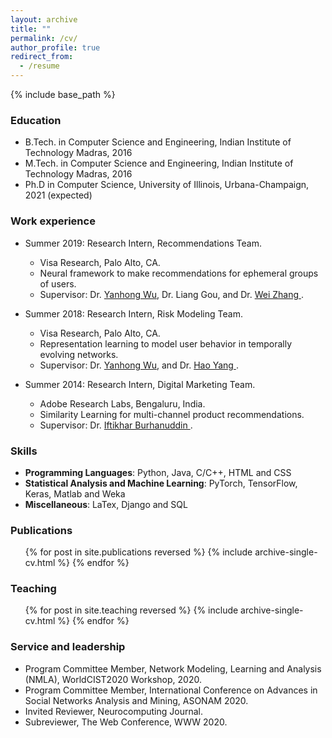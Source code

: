 ```yaml
---
layout: archive
title: ""
permalink: /cv/
author_profile: true
redirect_from:
  - /resume
---
```


{% include base_path %}

### Education

* B.Tech. in Computer Science and Engineering, Indian Institute of Technology Madras, 2016
* M.Tech. in Computer Science and Engineering, Indian Institute of Technology Madras, 2016
* Ph.D in Computer Science, University of Illinois, Urbana-Champaign, 2021 (expected)

### Work experience

* Summer 2019: Research Intern, Recommendations Team.
  * Visa Research, Palo Alto, CA.
  * Neural framework to make recommendations for ephemeral groups of users.
  * Supervisor: Dr. <a href="http://yhwu.me/">Yanhong Wu</a>, Dr. Liang Gou, and Dr. <a href="https://usa.visa.com/about-visa/visa-research/wei-zhang.html" > Wei Zhang </a>.

* Summer 2018: Research Intern, Risk Modeling Team.
  * Visa Research, Palo Alto, CA.
  * Representation learning to model user behavior in temporally evolving networks.
  * Supervisor: Dr. <a href="http://yhwu.me/">Yanhong Wu</a>, and Dr. <a href ="https://usa.visa.com/about-visa/visa-research/hao-yang.html"> Hao Yang </a>.

* Summer 2014: Research Intern, Digital Marketing Team.
  * Adobe Research Labs, Bengaluru, India.
  * Similarity Learning for multi-channel product recommendations.
  * Supervisor: Dr. <a href = "https://research.adobe.com/person/iftikhar-ahamath-burhanuddin/"> Iftikhar Burhanuddin </a>.



### Skills

* <strong> Programming Languages</strong>: Python, Java, C/C++, HTML and CSS
* <strong> Statistical Analysis and Machine Learning</strong>: PyTorch, TensorFlow, Keras, Matlab and Weka
* <strong> Miscellaneous</strong>: LaTex, Django and SQL


### Publications

  <ul>{% for post in site.publications reversed %}
    {% include archive-single-cv.html %}
  {% endfor %}</ul>

<!-- Talks
======
  <ul>{% for post in site.talks %}
    {% include archive-single-talk-cv.html %}
  {% endfor %}</ul> -->

### Teaching

  <ul>{% for post in site.teaching reversed %}
    {% include archive-single-cv.html %}
  {% endfor %}</ul>

### Service and leadership

* Program Committee Member, Network Modeling, Learning and Analysis (NMLA), WorldCIST2020 Workshop, 2020.
* Program Committee Member, International Conference on Advances in Social Networks Analysis and Mining, ASONAM 2020.
* Invited Reviewer, Neurocomputing Journal.
* Subreviewer, The Web Conference, WWW 2020.
